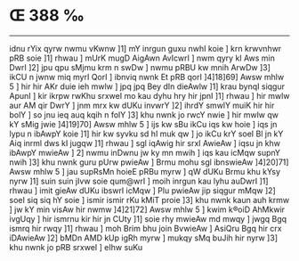 # Œ 388 ‰
---
idnu rYix qyrw nwmu vKwnw ]1] mY inrgun guxu nwhI koie ] krn
krwvnhwr pRB soie ]1] rhwau ] mUrK mugD AigAwn AvIcwrI ] nwm
qyry kI Aws min DwrI ]2] jpu qpu sMjmu krm n swDw ] nwmu pRBU kw
mnih ArwDw ]3] ikCU n jwnw miq myrI QorI ] ibnviq nwnk Et pRB
qorI ]4]18]69] Awsw mhlw 5 ] hir hir AKr duie ieh mwlw ] jpq
jpq Bey dIn dieAwlw ]1] krau bynqI siqgur ApunI ] kir ikrpw
rwKhu srxweI mo kau dyhu hry hir jpnI ]1] rhwau ] hir mwlw aur AM qir
DwrY ] jnm mrx kw dUKu invwrY ]2] ihrdY smwlY muiK hir hir bolY ] so
jnu ieq auq kqih n folY ]3] khu nwnk jo rwcY nwie ] hir mwlw qw kY
sMig jwie ]4]19]70] Awsw mhlw 5 ] ijs kw sBu ikCu iqs kw hoie ]
iqs jn lypu n ibAwpY koie ]1] hir kw syvku sd hI muk qw ] jo ikCu krY
soeI Bl jn kY Aiq inrml dws kI jugqw ]1] rhwau ] sgl iqAwig
hir srxI AwieAw ] iqsu jn khw ibAwpY mwieAw ] 2] nwmu inDwnu jw ky
mn mwih ] iqs kau icMqw supnY nwih ]3] khu nwnk guru pUrw pwieAw ]
Brmu mohu sgl ibnswieAw ]4]20]71] Awsw mhlw 5 ] jau supRsMn
hoieE pRBu myrw ] qW dUKu Brmu khu kYsy nyrw ]1] suin suin jIvw soie qum@wrI
] moih inrgun kau lyhu auDwrI ]1] rhwau ] imit gieAw dUKu ibswrI icMqw
] Plu pwieAw jip siqgur mMqw ]2] soeI siq siq hY soie ] ismir
ismir rKu kMiT proie ]3] khu nwnk kaun auh krmw ] jw kY min visAw
hir nwmw ]4]21]72] Awsw mhlw 5 ] kwim k®oiD AhMkwir ivgUqy ] hir
ismrnu kir hir jn CUty ]1] soie rhy mwieAw md mwqy ] jwgq Bgq
ismrq hir rwqy ]1] rhwau ] moh Brim bhu join BvwieAw ] AsiQru
Bgq hir crx iDAwieAw ]2] bMDn AMD kUp igRh myrw ] mukqy sMq buJih
hir nyrw ]3] khu nwnk jo pRB srxweI ] eIhw suKu
####
